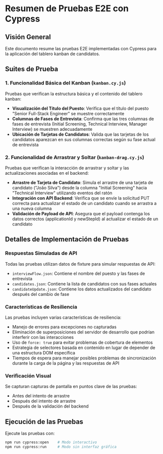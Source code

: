 # Resumen de Pruebas E2E con Cypress

## Visión General
Este documento resume las pruebas E2E implementadas con Cypress para la aplicación del tablero kanban de candidatos.

## Suites de Prueba

### 1. Funcionalidad Básica del Kanban (`kanban.cy.js`)
Pruebas que verifican la estructura básica y el contenido del tablero kanban:

- **Visualización del Título del Puesto**: Verifica que el título del puesto "Senior Full-Stack Engineer" se muestre correctamente
- **Columnas de Fases de Entrevista**: Confirma que las tres columnas de fases de entrevista (Initial Screening, Technical Interview, Manager Interview) se muestren adecuadamente
- **Ubicación de Tarjetas de Candidatos**: Valida que las tarjetas de los candidatos aparezcan en sus columnas correctas según su fase actual de entrevista

### 2. Funcionalidad de Arrastrar y Soltar (`kanban-drag.cy.js`)
Pruebas que verifican la interacción de arrastrar y soltar y las actualizaciones asociadas en el backend:

- **Arrastre de Tarjeta de Candidato**: Simula el arrastre de una tarjeta de candidato ("João Silva") desde la columna "Initial Screening" hacia "Technical Interview" utilizando eventos del ratón
- **Integración con API Backend**: Verifica que se envíe la solicitud PUT correcta para actualizar el estado de un candidato cuando se arrastra a una nueva columna
- **Validación de Payload de API**: Asegura que el payload contenga los datos correctos (applicationId y newStepId) al actualizar el estado de un candidato

## Detalles de Implementación de Pruebas

### Respuestas Simuladas de API
Todas las pruebas utilizan datos de fixture para simular respuestas de API:
- `interviewFlow.json`: Contiene el nombre del puesto y las fases de entrevista
- `candidates.json`: Contiene la lista de candidatos con sus fases actuales
- `candidateUpdate.json`: Contiene los datos actualizados del candidato después del cambio de fase

### Características de Resiliencia
Las pruebas incluyen varias características de resiliencia:
- Manejo de errores para excepciones no capturadas
- Eliminación de superposiciones del servidor de desarrollo que podrían interferir con las interacciones
- Uso de `force: true` para evitar problemas de cobertura de elementos
- Estrategia de selectores basada en contenido en lugar de depender de una estructura DOM específica
- Tiempos de espera para manejar posibles problemas de sincronización durante la carga de la página y las respuestas de API

### Verificación Visual
Se capturan capturas de pantalla en puntos clave de las pruebas:
- Antes del intento de arrastre
- Después del intento de arrastre
- Después de la validación del backend

## Ejecución de las Pruebas
Ejecute las pruebas con:
```bash
npm run cypress:open    # Modo interactivo
npm run cypress:run     # Modo sin interfaz gráfica
``` 